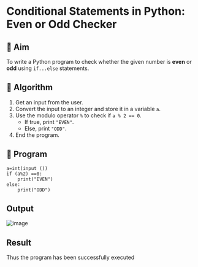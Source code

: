 # Conditional Statements in Python: Even or Odd Checker

## 🎯 Aim
To write a Python program to check whether the given number is **even** or **odd** using `if...else` statements.

## 🧠 Algorithm
1. Get an input from the user.
2. Convert the input to an integer and store it in a variable `a`.
3. Use the modulo operator `%` to check if `a % 2 == 0`.
   - If true, print `"EVEN"`.
   - Else, print `"ODD"`.
4. End the program.

## 🧾 Program
```
a=int(input ()) 
if (a%2) ==0:
    print("EVEN")
else:
    print("ODD")
```
## Output
![image](https://github.com/user-attachments/assets/80690c98-f003-4053-b459-c6d601d94324)

## Result
Thus the program has been successfully executed
